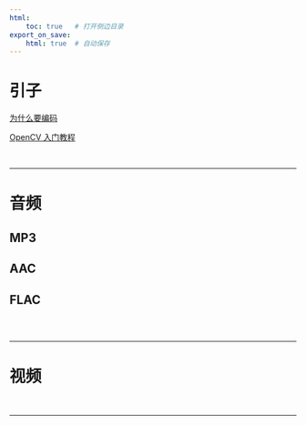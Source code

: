 ```yaml
---
html:
    toc: true   # 打开侧边目录
export_on_save:
    html: true  # 自动保存
---
```


# 引子

[为什么要编码](https://juejin.cn/post/6945838292017840135#heading-3)

[OpenCV 入门教程](https://vincentqin.gitee.io/blogresource-2/cv-books/OpenCV-Guide-Primer.pdf)


<br>

---


# 音频

## MP3

## AAC

## FLAC

## 

<br>

---

# 视频



<br>

---